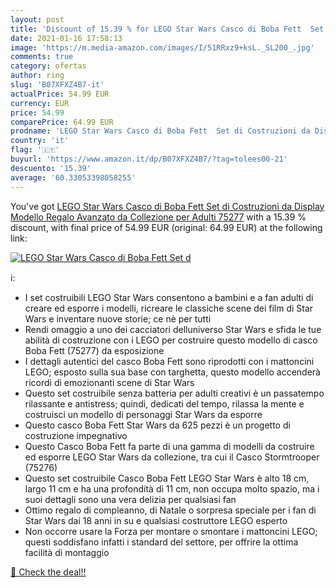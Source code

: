 ```yaml
---
layout: post
title: 'Discount of 15.39 % for LEGO Star Wars Casco di Boba Fett  Set d'
date: 2021-01-16 17:58:13
image: 'https://m.media-amazon.com/images/I/51RRxz9+ksL._SL200_.jpg'
comments: true
category: ofertas
author: ring
slug: 'B07XFXZ4B7-it'
actualPrice: 54.99 EUR
currency: EUR
price: 54.99
comparePrice: 64.99 EUR
prodname: 'LEGO Star Wars Casco di Boba Fett  Set di Costruzioni da Display  Modello Regalo Avanzato da Collezione per Adulti  75277'
country: 'it'
flag: '🇮🇹'
buyurl: 'https://www.amazon.it/dp/B07XFXZ4B7/?tag=tolees00-21'
descuento: '15.39'
average: '60.33053398058255'
---
```


You've got [LEGO Star Wars Casco di Boba Fett  Set di Costruzioni da Display  Modello Regalo Avanzato da Collezione per Adulti  75277](https://www.amazon.it/dp/B07XFXZ4B7/?tag=tolees00-21) with a  15.39 % discount, with final price of 54.99 EUR (original: 64.99 EUR) at the following link:

[![LEGO Star Wars Casco di Boba Fett  Set d](https://m.media-amazon.com/images/I/51RRxz9+ksL._SL200_.jpg)](https://www.amazon.it/dp/B07XFXZ4B7/?tag=tolees00-21)

ℹ️:

- I set costruibili LEGO Star Wars consentono a bambini e a fan adulti di creare ed esporre i modelli, ricreare le classiche scene dei film di Star Wars e inventare nuove storie; ce nè per tutti
- Rendi omaggio a uno dei cacciatori delluniverso Star Wars e sfida le tue abilità di costruzione con i LEGO per costruire questo modello di casco Boba Fett (75277) da esposizione
- I dettagli autentici del casco Boba Fett sono riprodotti con i mattoncini LEGO; esposto sulla sua base con targhetta, questo modello accenderà ricordi di emozionanti scene di Star Wars
- Questo set costruibile senza batteria per adulti creativi è un passatempo rilassante e antistress; quindi, dedicati del tempo, rilassa la mente e costruisci un modello di personaggi Star Wars da esporre
- Questo casco Boba Fett Star Wars da 625 pezzi è un progetto di costruzione impegnativo
- Questo Casco Boba Fett fa parte di una gamma di modelli da costruire ed esporre LEGO Star Wars da collezione, tra cui il Casco Stormtrooper (75276)
- Questo set costruibile Casco Boba Fett LEGO Star Wars è alto 18 cm, largo 11 cm e ha una profondità di 11 cm, non occupa molto spazio, ma i suoi dettagli sono una vera delizia per qualsiasi fan
- Ottimo regalo di compleanno, di Natale o sorpresa speciale per i fan di Star Wars dai 18 anni in su e qualsiasi costruttore LEGO esperto
- Non occorre usare la Forza per montare o smontare i mattoncini LEGO; questi soddisfano infatti i standard del settore, per offrire la ottima facilità di montaggio

[🛒 Check the deal!!](https://www.amazon.it/dp/B07XFXZ4B7/?tag=tolees00-21)
